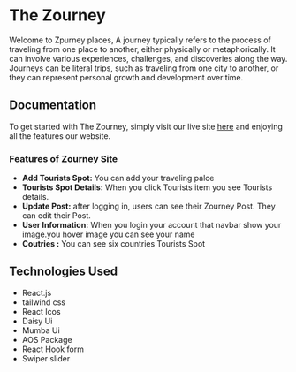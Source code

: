 

# The Zourney

Welcome to Zpurney places, 
A journey typically refers to the process of traveling from one place to another, either physically or metaphorically. It can involve various experiences, challenges, and discoveries along the way. Journeys can be literal trips, such as traveling from one city to another, or they can represent personal growth and development over time.


## Documentation

To get started with The Zourney, simply visit our live site [here](https://book-vibe-80.netlify.app/sing) and enjoying all the features our website.

### Features of Zourney Site

- **Add Tourists Spot:** You can add your traveling palce
- **Tourists Spot Details:** When you click Tourists item you see Tourists details.
- **Update Post:**  after logging in, users can see their Zourney Post. They can edit their Post.
- **User Information:** When you login your account that navbar show your image.you hover image you can see your name
- **Coutries :** You can see six countries Tourists Spot


## Technologies Used

- React.js
- tailwind css
- React Icos 
- Daisy Ui
- Mumba Ui
- AOS Package
- React Hook form
- Swiper slider




